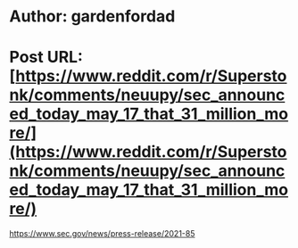 # Author: gardenfordad
# Post URL: [https://www.reddit.com/r/Superstonk/comments/neuupy/sec_announced_today_may_17_that_31_million_more/](https://www.reddit.com/r/Superstonk/comments/neuupy/sec_announced_today_may_17_that_31_million_more/)


https://www.sec.gov/news/press-release/2021-85